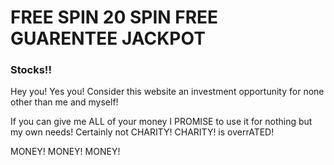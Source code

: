 <head>
    <meta charset="UTF-8">
    <meta name="viewport" content="width=device-width, initial-scale=1.0">
    <link rel=stylesheet href=“/styles.css”>

</head>
<body>
    <h1>FREE SPIN 20 SPIN FREE GUARENTEE JACKPOT</h1>
    <h3>Stocks!!</h3>
    <p>Hey you! Yes you! Consider this website an investment opportunity for none other than me and myself!</p>
    <p>If you can give me ALL of your money I PROMISE to use it for nothing but my own needs! Certainly not CHARITY! CHARITY! is overrATED!</p>
    <p>MONEY! MONEY! MONEY!</p>
</body>
</html>

